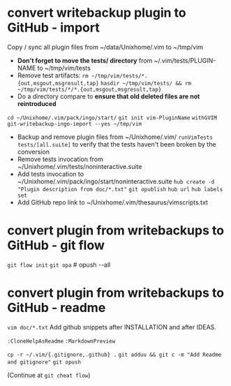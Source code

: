 # convert writebackup plugin to GitHub - import

Copy / sync all plugin files from ~/data/Unixhome/.vim to ~/tmp/vim
- **Don't forget to move the tests/ directory** from ~/.vim/tests/PLUGIN-NAME to ~/tmp/vim/tests
- Remove test artifacts:
`rm ~/tmp/vim/tests/*.{out,msgout,msgresult,tap}`
`hasdir ~/tmp/vim/tests/ && rm ~/tmp/vim/tests/*/*.{out,msgout,msgresult,tap}`
- Do a directory compare to **ensure that old deleted files are not reintroduced**

`cd ~/Unixhome/.vim/pack/ingo/start/`
`git init vim-PluginName`
`withGVIM git-writebackup-ingo-import --yes ~/tmp/vim`
- Backup and remove plugin files from ~/Unixhome/.vim/
`runVimTests tests/[all.suite]` to verify that the tests haven't been broken by the conversion
- Remove tests invocation from ~/Unixhome/.vim/tests/noninteractive.suite
- Add tests invocation to ~/Unixhome/.vim/pack/ingo/start/noninteractive.suite
`hub create -d "Plugin description from doc/*.txt"`
`git opublish`
`hub url`
`hub labels set`
- Add GitHub repo link to ~/Unixhome/.vim/thesaurus/vimscripts.txt

# convert plugin from writebackups to GitHub - git flow

`git flow init`
`git opa` # opush --all

# convert plugin from writebackups to GitHub - readme

`vim doc/*.txt`
Add github snippets after INSTALLATION and after IDEAS.

`:CloneHelpAsReadme`
`:MarkdownPreview`

`cp -r ~/.vim/{.gitignore,.github} .`
`git adduu && git c -m "Add Readme and gitignore"`
`git opush`

(Continue at `git cheat flow`)
